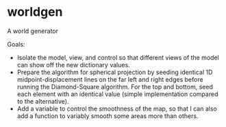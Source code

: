worldgen
========

A world generator

Goals:
* Isolate the model, view, and control so that different views of the model can show off the new dictionary values.
* Prepare the algorithm for spherical projection by seeding identical 1D midpoint-displacement lines on the far left and right edges before running the Diamond-Square algorithm. For the top and bottom, seed each element with an identical value (simple implementation compared to the alternative).
* Add a variable to control the smoothness of the map, so that I can also add a function to variably smooth some areas more than others.
